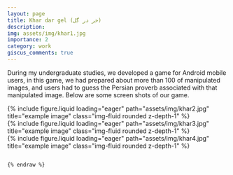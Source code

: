```yaml
---
layout: page
title: Khar dar gel (خر در گل)
description: 
img: assets/img/khar1.jpg
importance: 2
category: work
giscus_comments: true
---
```


During my undergraduate studies, we developed a game for Android mobile users, in this game, we had prepared about more than 100 of manipulated images, and users had to guess the Persian proverb associated with that manipulated image. Below are some screen shots of our game.

<div class="row">
    <div class="col-sm mt-3 mt-md-0">
        {% include figure.liquid loading="eager" path="assets/img/khar2.jpg" title="example image" class="img-fluid rounded z-depth-1" %}
    </div>
    <div class="col-sm mt-3 mt-md-0">
        {% include figure.liquid loading="eager" path="assets/img/khar3.jpg" title="example image" class="img-fluid rounded z-depth-1" %}
    </div>
    <div class="col-sm mt-3 mt-md-0">
        {% include figure.liquid loading="eager" path="assets/img/khar4.jpg" title="example image" class="img-fluid rounded z-depth-1" %}
    </div>
</div>


```

{% endraw %}
